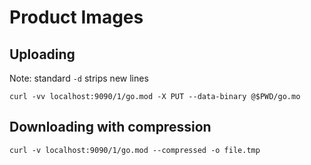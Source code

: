 # Product Images

## Uploading 

Note: standard `-d` strips new lines

```
curl -vv localhost:9090/1/go.mod -X PUT --data-binary @$PWD/go.mo
```

## Downloading with compression

```
curl -v localhost:9090/1/go.mod --compressed -o file.tmp
```